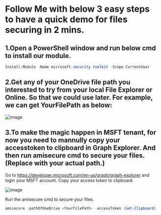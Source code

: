 # Follow Me with below 3 easy steps to have a quick demo for files securing in 2 mins.

## 1.Open a PowerShell window and run below cmd to install our module. 

```powershell
Install-Module -Name microsoft.security.toolkit -Scope CurrentUser
```
## 2.Get any of your OneDrive file path you interested to try from your local File Explorer or Online. So that we could use later. For example, we can get YourFilePath as below:

![image](https://github.com/user-attachments/assets/b275cba1-e78d-469a-83fc-1fd5769deed0)


## 3.To make the magic happen in MSFT tenant, for now you need to mannully copy your accesstoken to clipboard in Graph Explorer. And then run amisecure cmd to secure your files. (Replace <YourFilePath> with your actual path.)

Go to https://developer.microsoft.com/en-us/graph/graph-explorer  and login your MSFT account. Copy your access token to clipboard.


![image](https://github.com/user-attachments/assets/548319be-f9f6-423d-a996-35071f53e04a)


Run the amisecure cmd to secure your files.

```powershell
amisecure -pathOfOneDrive <YourFilePath> -accessToken (Get-Clipboard)
```
